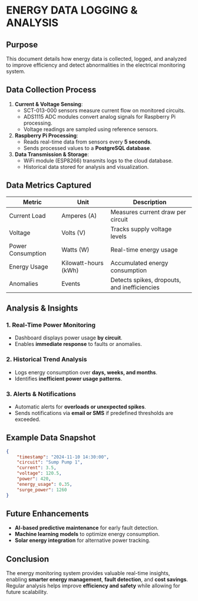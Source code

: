 # ENERGY DATA LOGGING & ANALYSIS

## Purpose
This document details how energy data is collected, logged, and analyzed to improve efficiency and detect abnormalities in the electrical monitoring system.

## Data Collection Process
1. **Current & Voltage Sensing**:
   - SCT-013-000 sensors measure current flow on monitored circuits.
   - ADS1115 ADC modules convert analog signals for Raspberry Pi processing.
   - Voltage readings are sampled using reference sensors.
2. **Raspberry Pi Processing**:
   - Reads real-time data from sensors every **5 seconds**.
   - Sends processed values to a **PostgreSQL database**.
3. **Data Transmission & Storage**:
   - WiFi module (ESP8266) transmits logs to the cloud database.
   - Historical data stored for analysis and visualization.

## Data Metrics Captured
| **Metric** | **Unit** | **Description** |
|-----------|---------|----------------|
| Current Load | Amperes (A) | Measures current draw per circuit |
| Voltage | Volts (V) | Tracks supply voltage levels |
| Power Consumption | Watts (W) | Real-time energy usage |
| Energy Usage | Kilowatt-hours (kWh) | Accumulated energy consumption |
| Anomalies | Events | Detects spikes, dropouts, and inefficiencies |

## Analysis & Insights
### **1. Real-Time Power Monitoring**
- Dashboard displays power usage **by circuit**.
- Enables **immediate response** to faults or anomalies.

### **2. Historical Trend Analysis**
- Logs energy consumption over **days, weeks, and months**.
- Identifies **inefficient power usage patterns**.

### **3. Alerts & Notifications**
- Automatic alerts for **overloads or unexpected spikes**.
- Sends notifications via **email or SMS** if predefined thresholds are exceeded.

## Example Data Snapshot
```json
{
    "timestamp": "2024-11-10 14:30:00",
    "circuit": "Sump Pump 1",
    "current": 3.5,
    "voltage": 120.5,
    "power": 420,
    "energy_usage": 0.35,
    "surge_power": 1260
}
```

## Future Enhancements
- **AI-based predictive maintenance** for early fault detection.
- **Machine learning models** to optimize energy consumption.
- **Solar energy integration** for alternative power tracking.

## Conclusion
The energy monitoring system provides valuable real-time insights, enabling **smarter energy management**, **fault detection**, and **cost savings**. Regular analysis helps improve **efficiency and safety** while allowing for future scalability.

